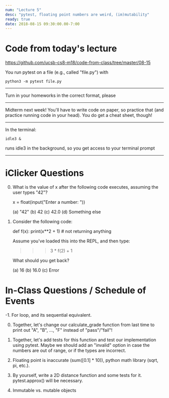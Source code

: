 ```yaml
---
num: "Lecture 5"
desc: "pytest, floating point numbers are weird, (im)mutability"
ready: true
date: 2018-08-15 09:30:00.00-7:00
---
```


# Code from today's lecture

<https://github.com/ucsb-cs8-m18/code-from-class/tree/master/08-15>

You run pytest on a file (e.g., called "file.py") with
```
python3 -m pytest file.py
```

---

Turn in your homeworks in the correct format, please

---

Midterm next week! You'll have to write code on paper, so practice that (and practice running code in your head). You do get a cheat sheet, though!

---

In the terminal:
```
idle3 &
```
runs idle3 in the background, so you get access to your terminal prompt

---

iClicker Questions
==================

0. What is the value of x after the following code executes, assuming the user types "42"?

   x = float(input("Enter a number: "))

   (a) "42"
   (b) 42
   (c) 42.0
   (d) Something else

1. Consider the following code:

   def f(x):
     print(x**2 + 1) # not returning anything

   Assume you've loaded this into the REPL, and then type:
   >>> 3 * f(2) + 1

   What should you get back?

   (a) 16
   (b) 16.0
   (c) Error

In-Class Questions / Schedule of Events
=======================================

-1. For loop, and its sequential equivalent.

0. Together, let's change our calculate_grade function from last time to print out "A", "B", ..., "F" instead of "pass"/"fail"!

1. Together, let's add tests for this function and test our implementation using pytest. Maybe we should add an "invalid" option in case the numbers are out of range, or if the types are incorrect.

2. Floating point is inaccurate (sum([0.1] * 10)), python math library (sqrt, pi, etc.).

3. By yourself, write a 2D distance function and some tests for it. pytest.approx() will be necessary.

4. Immutable vs. mutable objects
